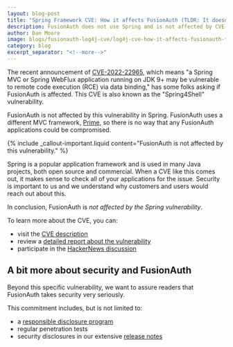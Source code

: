 ```yaml
---
layout: blog-post
title: "Spring Framework CVE: How it affects FusionAuth (TLDR: It doesn't)"
description: FusionAuth does not use Spring and is not affected by CVE-2022-22965
author: Dan Moore
image: blogs/fusionauth-log4j-cve/log4j-cve-how-it-affects-fusionauth-tldr-it-doesnt-header-image.png
category: blog
excerpt_separator: "<!--more-->"
---
```


The recent announcement of [CVE-2022-22965](https://tanzu.vmware.com/security/cve-2022-22965), which means "a Spring MVC or Spring WebFlux application running on JDK 9+ may be vulnerable to remote code execution (RCE) via data binding," has some folks asking if FusionAuth is affected. This CVE is also known as the "Spring4Shell" vulnerability.

FusionAuth is not affected by this vulnerability in Spring. FusionAuth uses a different MVC framework, [Prime](https://github.com/prime-framework/prime-mvc), so there is no way that any FusionAuth applications could be compromised. 

<!--more-->

{% include _callout-important.liquid content="FusionAuth is not affected by this vulnerability." %}

Spring is a popular application framework and is used in many Java projects, both open source and commercial. When a CVE like this comes out, it makes sense to check all of your applications for the issue. Security is important to us and we understand why customers and users would reach out about this.

In conclusion, FusionAuth is *not affected by the Spring vulnerability*.

To learn more about the CVE, you can:

* visit the [CVE description](https://tanzu.vmware.com/security/cve-2022-22965)
* review a [detailed report about the vulnerability](https://spring.io/blog/2022/03/31/spring-framework-rce-early-announcement)
* participate in the [HackerNews discussion](https://news.ycombinator.com/item?id=30871128)

## A bit more about security and FusionAuth

Beyond this specific vulnerability, we want to assure readers that FusionAuth takes security very seriously. 

This commitment includes, but is not limited to:

* a [responsible disclosure program](/security)
* regular penetration tests
* security disclosures in our extensive [release notes](/docs/v1/tech/release-notes)



